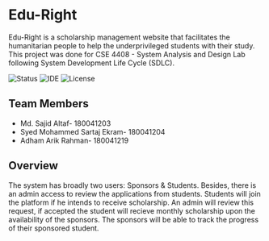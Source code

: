 # Edu-Right

Edu-Right is a scholarship management website that facilitates the humanitarian people to help the underprivileged students with their study. This project was done for CSE 4408 - System Analysis and Design Lab following System Development Life Cycle (SDLC).

![Status](https://img.shields.io/badge/Status-Complete-brightgreen)
![IDE](https://img.shields.io/badge/Code%20Editor-Sublime%20Text-blue)
![License](https://img.shields.io/badge/license-MIT-orange.svg)


## Team Members
* Md. Sajid Altaf- 180041203
* Syed Mohammed Sartaj Ekram- 180041204
* Adham Arik Rahman- 180041219

## Overview
The system has broadly two users: Sponsors & Students. Besides, there is an admin access to review the applications from students. Students will join the platform if he intends to receive scholarship. An admin will review this request, if accepted the student will recieve monthly scholarship upon the availability of the sponsors. The sponsors will be able to track the progress of their sponsored student.  
